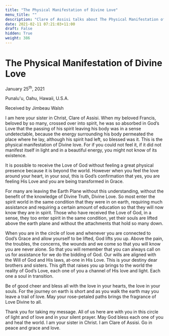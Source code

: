 ```yaml
---
title: "The Physical Manifestation of Divine Love"
menu_title: ""
description: "Clare of Assisi talks about The Physical Manifestation of Divine Love"
date: 2021-02-11 07:21:03+11:00
draft: False
hidden: True
weight: 386
---
```

# The Physical Manifestation of Divine Love 

January 25<sup>th</sup>, 2021

Punalu'u, Oahu, Hawaii, U.S.A.

Received by Jimbeau Walsh


I am here your sister in Christ, Clare of Assisi. When my beloved Francis, beloved by so many, crossed over into spirit, he was so absorbed in God’s Love that the passing of his spirit leaving his body was in a sense undetectable, because the energy surrounding his body permeated the place where he lay, although his spirit had left, so blessed was it. This is the physical manifestation of Divine love. For if you could not feel it, if it did not manifest itself in light and in a beautiful energy, you might not know of its existence. 

It is possible to receive the Love of God without feeling a great physical presence because it is beyond the world. However when you feel the love around your heart, in your soul, this is God’s confirmation that yes, you are feeling His Love and you are being transformed in Grace. 

For many are leaving the Earth Plane without this understanding, without the benefit of the knowledge of Divine Truth, Divine Love. So most enter the spirit world in the same condition that they were in on earth, requiring much assistance and requiring a certain amount of education so that they will now know they are in spirit. Those who have received the Love of God, in a sense, they too enter spirit in the same condition, yet their souls are lifted above the earth plane and without the attachments that hold so many down. 

When you are in the circle of love and whenever you are connected to God’s Grace and allow yourself to be lifted, God lifts you up. Above the pain, the troubles, the concerns, the wounds and we come so that you will know you are never alone. So that you will remember that you can always call on us for assistance for we do the bidding of God. Our wills are aligned with the Will of God and His laws, at-one in His Love. This is your destiny dear brothers and sisters. This gift that raises you up brings to the world the reality of God’s Love, each one of you a channel of His love and light. Each one a soul in transition. 

Be of good cheer and bless all with the love in your hearts, the love in your souls. For the journey on earth is short and as you walk the earth may you leave a trail of love. May your rose-petaled paths brings the fragrance of Love Divine to all. 

Thank you for taking my message. All of us here are with you in this circle of light and of love and in your silent prayer. May God bless each one of you and heal the world. I am your sister in Christ. I am Clare of Assisi. Go in peace and grace and love.